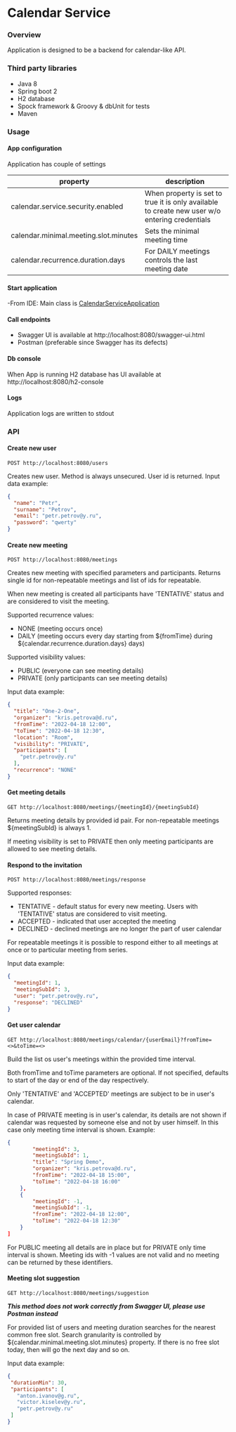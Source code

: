 # Calendar Service

### Overview
Application is designed to be a backend for calendar-like API.

### Third party libraries
- Java 8
- Spring boot 2
- H2 database
- Spock framework & Groovy & dbUnit for tests
- Maven

### Usage

#### App configuration
Application has couple of settings

|property|description|
|----|----|
|calendar.service.security.enabled| When property is set to true it is only available to create new user w/o entering credentials|
|calendar.minimal.meeting.slot.minutes | Sets the minimal meeting time |
|calendar.recurrence.duration.days| For DAILY meetings controls the last meeting date| 

#### Start application
-From IDE:
Main class is [CalendarServiceApplication](src/main/java/calendar/app/CalendarServiceApplication.java)

#### Call endpoints
- Swagger UI is available at http://localhost:8080/swagger-ui.html
- Postman (preferable since Swagger has its defects)

#### Db console
When App is running H2 database has UI available at http://localhost:8080/h2-console

#### Logs
Application logs are written to stdout


### API

#### Create new user
```
POST http://localhost:8080/users
```

Creates new user. Method is always unsecured. User id is returned.
Input data example:
```json
{
  "name": "Petr",
  "surname": "Petrov",
  "email": "petr.petrov@y.ru",
  "password": "qwerty"
}
```

#### Create new meeting
```
POST http://localhost:8080/meetings
```

Creates new meeting with specified parameters and participants. 
Returns single id for non-repeatable meetings and list of ids for repeatable.

When new meeting is created all participants have 'TENTATIVE' status and are considered to visit the meeting.

Supported recurrence values: 
- NONE (meeting occurs once)
- DAILY (meeting occurs every day starting from ${fromTime} during ${calendar.recurrence.duration.days} days)

Supported visibility values:
- PUBLIC (everyone can see meeting details)
- PRIVATE (only participants can see meeting details)
 
Input data example:
```json
{
  "title": "One-2-One",
  "organizer": "kris.petrova@d.ru",
  "fromTime": "2022-04-18 12:00",
  "toTime": "2022-04-18 12:30",
  "location": "Room",
  "visibility": "PRIVATE",
  "participants": [
    "petr.petrov@y.ru"
  ],
  "recurrence": "NONE"
}
```

#### Get meeting details
```
GET http://localhost:8080/meetings/{meetingId}/{meetingSubId}
```

Returns meeting details by provided id pair. For non-repeatable meetings ${meetingSubId} is always 1.

If meeting visibility is set to PRIVATE then only meeting participants are allowed to see meeting details.

#### Respond to the invitation
```
POST http://localhost:8080/meetings/response
```
Supported responses:
- TENTATIVE - default status for every new meeting. Users with 'TENTATIVE' status are considered to visit meeting.
- ACCEPTED - indicated that user accepted the meeting
- DECLINED - declined meetings are no longer the part of user calendar

For repeatable meetings it is possible to respond either to all meetings at once or to particular meeting from series.

Input data example:
```json
{
  "meetingId": 1,
  "meetingSubId": 3,
  "user": "petr.petrov@y.ru",
  "response": "DECLINED"
}
``` 

#### Get user calendar
```
GET http://localhost:8080/meetings/calendar/{userEmail}?fromTime=<>&toTime=<>
```
Build the list os user's meetings within the provided time interval. 

Both fromTime and toTime parameters are optional. If not specified, 
defaults to start of the day or end of the day respectively. 

Only 'TENTATIVE' and 'ACCEPTED' meetings are subject to be in user's calendar.

In case of PRIVATE meeting is in user's calendar, its details are not shown if calendar was requested by someone else 
and not by user himself. In this case only meeting time interval is shown. Example:
```json
{
        "meetingId": 3,
        "meetingSubId": 1,
        "title": "Spring Demo",
        "organizer": "kris.petrova@d.ru",
        "fromTime": "2022-04-18 15:00",
        "toTime": "2022-04-18 16:00"
    },
    {
        "meetingId": -1,
        "meetingSubId": -1,
        "fromTime": "2022-04-18 12:00",
        "toTime": "2022-04-18 12:30"
    }
]
```
For PUBLIC meeting all details are in place but for PRIVATE only time interval is shown. Meeting ids with -1 values 
are not valid and no meeting can be returned by these identifiers.

#### Meeting slot suggestion
```
GET http://localhost:8080/meetings/suggestion
```
***This method does not work correctly from Swagger UI, please use Postman instead***

For provided list of users and meeting duration searches for the nearest common free slot. 
Search granularity is controlled by ${calendar.minimal.meeting.slot.minutes} property.
If there is no free slot today, then will go the next day and so on.

 Input data example:
 ```json
{
  "durationMin": 30,
  "participants": [
    "anton.ivanov@g.ru",
    "victor.kiselev@y.ru",
    "petr.petrov@y.ru"
  ]
}
 ``` 